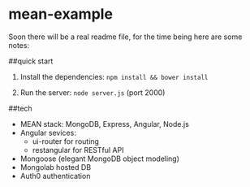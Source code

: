 # mean-example


Soon there will be a real readme file, for the time being here are some notes:

##quick start

1) Install the dependencies: `npm install && bower install`

2) Run the server: `node server.js` (port 2000)


##tech

- MEAN stack: MongoDB, Express, Angular, Node.js
- Angular sevices: 
  - ui-router for routing
  - restangular for RESTful API 
- Mongoose (elegant MongoDB object modeling)
- Mongolab hosted DB
- Auth0 authentication
